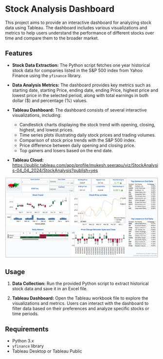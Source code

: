 # Stock Analysis Dashboard

This project aims to provide an interactive dashboard for analyzing stock data using Tableau. The dashboard includes various visualizations and metrics to help users understand the performance of different stocks over time and compare them to the broader market.

## Features

- **Stock Data Extraction:** The Python script fetches one year historical stock data for companies listed in the S&P 500 index from Yahoo Finance using the `yfinance` library.

- **Data Analysis Metrics:** The dashboard provides key metrics such as starting date, starting Price, ending date, ending Price, highest price and lowest price in the selected period, along with total earnings in both dollar ($) and percentage (%) values.

- **Tableau Dashboard:** The dashboard consists of several interactive visualizations, including:
  - Candlestick charts displaying the stock trend with opening, closing, highest, and lowest prices.
  - Time series plots illustrating daily stock prices and trading volumes.
  - Comparison of stock price trends with the S&P 500 index.
  - Price difference between daily opening and closing price.
  - Top gainers and losers based on the end date.



- **Tableau Cloud:** https://public.tableau.com/app/profile/mukesh.seerapu/viz/StockAnalysis-04_04_2024/StockAnalysis?publish=yes

 ![alt text](image.png)


## Usage

1. **Data Collection:** Run the provided Python script to extract historical stock data and save it in an Excel file.

2. **Tableau Dashboard:** Open the Tableau workbook file to explore the visualizations and metrics. Users can interact with the dashboard to filter data based on their preferences and analyze specific stocks or time periods.

## Requirements

- Python 3.x
- `yfinance` library
- Tableau Desktop or Tableau Public
